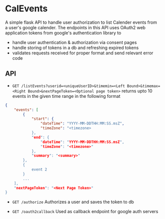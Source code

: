 # CalEvents

A simple flask API to handle user authorization to list Calender events from a user's google calender. The endpoints in this API uses OAuth2 web application tokens from google's authentication library to 
- handle user authentication & authorization via consent pages 
- handle storing of tokens in a db and refreshing expired tokens
- validates requests received for proper format and send relevant error code

## API

- `GET /listEvents?userid=<uniqueUserID>&timemin=<Left Bound>&timemax=<Right Bound>&nextPageToken=<Optional page token>`
returns upto 10 events in the given time range in the following format
```json
{
    "events": [
        {
            "start": {
                "dateTime": "YYYY-MM-DDTHH:MM:SS.msZ",
                "timeZone": "<timezone>
            },
            "end": {
                "dateTime": "YYYY-MM-DDTHH:MM:SS.msZ",
                "timeZone": "<timezone>"
            },
            "summary": "<summary>"
        },
        {
            event 2 
        }
        ...
    ],
    "nextPageToken": "<Next Page Token>"
}
```

- `GET /authorize`
Authorizes a user and saves the token to db

- `GET /oauth2callback`
Used as callback endpoint for google auth servers


